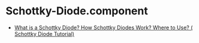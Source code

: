 # Schottky-Diode.component
- [What is a Schottky Diode? How Schottky Diodes Work? Where to Use? ( Schottky Diode Tutorial)](https://youtu.be/BFadAv3tqJY)
